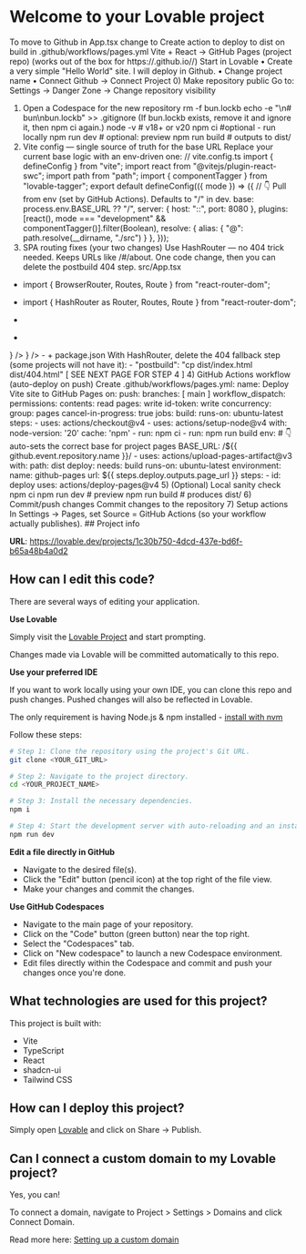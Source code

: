 # Welcome to your Lovable project
To move to Github
in App.tsx change <BrowserRouter> to <HashRouter>
Create action to deploy to dist on build in  .github/workflows/pages.yml 
Vite + React → GitHub Pages (project repo)
(works out of the box for https://<user>.github.io/<repo>/)
Start in Lovable
• Create a very simple "Hello World" site. I will deploy in Github.
• Change project name
• Connect Github -> Connect Project
0) Make repository public
Go to: Settings → Danger Zone → Change repository visibility
1) Open a Codespace for the new repository
rm -f bun.lockb
echo -e "\n# bun\nbun.lockb" >> .gitignore
(If bun.lockb exists, remove it and ignore it, then npm ci again.)
node -v # v18+ or v20
npm ci
#optional - run locally
npm run dev # optional: preview
npm run build # outputs to dist/
2) Vite config — single source of truth for the base URL
Replace your current base logic with an env-driven one:
// vite.config.ts
import { defineConfig } from "vite";
import react from "@vitejs/plugin-react-swc";
import path from "path";
import { componentTagger } from "lovable-tagger";
export default defineConfig(({ mode }) => ({
// 👇 Pull from env (set by GitHub Actions). Defaults to "/" in dev.
base: process.env.BASE_URL ?? "/",
server: { host: "::", port: 8080 },
plugins: [react(), mode === "development" &&
componentTagger()].filter(Boolean),
resolve: { alias: { "@": path.resolve(__dirname, "./src") } },
}));
3) SPA routing fixes (your two changes)
Use HashRouter — no 404 trick needed. Keeps URLs like /#/about. One code change, then you can
delete the postbuild 404 step.
src/App.tsx
- import { BrowserRouter, Routes, Route } from "react-router-dom";
+ import { HashRouter as Router, Routes, Route } from "react-router-dom";
- <BrowserRouter basename={import.meta.env.BASE_URL}>
+ <Router>
<Routes>
<Route path="/" element={<Index />} />
<Route path="*" element={<NotFound />} />
</Routes>
- </BrowserRouter>
+ </Router>
package.json
With HashRouter, delete the 404 fallback step (some projects will not have it):
- "postbuild": "cp dist/index.html dist/404.html"
[ SEE NEXT PAGE FOR STEP 4 ]
4) GitHub Actions workflow (auto-deploy on push)
Create .github/workflows/pages.yml:
name: Deploy Vite site to GitHub Pages
on:
push:
branches: [ main ]
workflow_dispatch:
permissions:
contents: read
pages: write
id-token: write
concurrency:
group: pages
cancel-in-progress: true
jobs:
build:
runs-on: ubuntu-latest
steps:
- uses: actions/checkout@v4
- uses: actions/setup-node@v4
with:
node-version: '20'
cache: 'npm'
- run: npm ci
- run: npm run build
env:
# 👇 auto-sets the correct base for project pages
BASE_URL: /${{ github.event.repository.name }}/
- uses: actions/upload-pages-artifact@v3
with:
path: dist
deploy:
needs: build
runs-on: ubuntu-latest
environment:
name: github-pages
url: ${{ steps.deploy.outputs.page_url }}
steps:
- id: deploy
uses: actions/deploy-pages@v4
5) (Optional) Local sanity check
npm ci
npm run dev # preview
npm run build # produces dist/
6) Commit/push changes
Commit changes to the repository
7) Setup actions
In Settings → Pages, set Source = GitHub Actions (so your workflow actually publishes).
## Project info

**URL**: https://lovable.dev/projects/1c30b750-4dcd-437e-bd6f-b65a48b4a0d2

## How can I edit this code?

There are several ways of editing your application.

**Use Lovable**

Simply visit the [Lovable Project](https://lovable.dev/projects/1c30b750-4dcd-437e-bd6f-b65a48b4a0d2) and start prompting.

Changes made via Lovable will be committed automatically to this repo.

**Use your preferred IDE**

If you want to work locally using your own IDE, you can clone this repo and push changes. Pushed changes will also be reflected in Lovable.

The only requirement is having Node.js & npm installed - [install with nvm](https://github.com/nvm-sh/nvm#installing-and-updating)

Follow these steps:

```sh
# Step 1: Clone the repository using the project's Git URL.
git clone <YOUR_GIT_URL>

# Step 2: Navigate to the project directory.
cd <YOUR_PROJECT_NAME>

# Step 3: Install the necessary dependencies.
npm i

# Step 4: Start the development server with auto-reloading and an instant preview.
npm run dev
```

**Edit a file directly in GitHub**

- Navigate to the desired file(s).
- Click the "Edit" button (pencil icon) at the top right of the file view.
- Make your changes and commit the changes.

**Use GitHub Codespaces**

- Navigate to the main page of your repository.
- Click on the "Code" button (green button) near the top right.
- Select the "Codespaces" tab.
- Click on "New codespace" to launch a new Codespace environment.
- Edit files directly within the Codespace and commit and push your changes once you're done.

## What technologies are used for this project?

This project is built with:

- Vite
- TypeScript
- React
- shadcn-ui
- Tailwind CSS

## How can I deploy this project?

Simply open [Lovable](https://lovable.dev/projects/1c30b750-4dcd-437e-bd6f-b65a48b4a0d2) and click on Share -> Publish.

## Can I connect a custom domain to my Lovable project?

Yes, you can!

To connect a domain, navigate to Project > Settings > Domains and click Connect Domain.

Read more here: [Setting up a custom domain](https://docs.lovable.dev/tips-tricks/custom-domain#step-by-step-guide)
